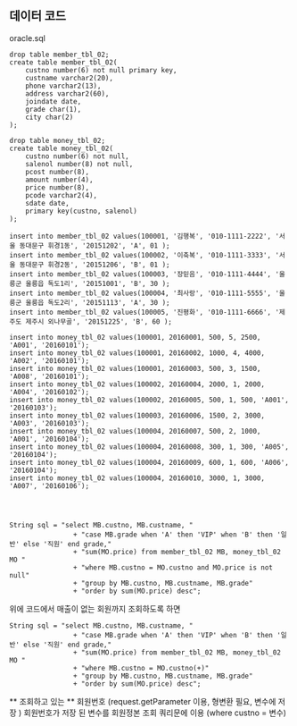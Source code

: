 ## 데이터 코드

oracle.sql

    drop table member_tbl_02;
    create table member_tbl_02(
    	custno number(6) not null primary key,
    	custname varchar2(20),
    	phone varchar2(13),
    	address varchar2(60),
    	joindate date,
    	grade char(1),
    	city char(2)
    );

    drop table money_tbl_02;
    create table money_tbl_02(
    	custno number(6) not null,
    	salenol number(8) not null,
    	pcost number(8),
    	amount number(4),
    	price number(8),
    	pcode varchar2(4),
    	sdate date,
    	primary key(custno, salenol)
    );

    insert into member_tbl_02 values(100001, '김행복', '010-1111-2222', '서울 동대문구 휘경1동', '20151202', 'A', 01 );
    insert into member_tbl_02 values(100002, '이축복', '010-1111-3333', '서울 동대문구 휘경2동', '20151206', 'B', 01 );
    insert into member_tbl_02 values(100003, '장믿음', '010-1111-4444', '울릉군 울릉읍 독도1리', '20151001', 'B', 30 );
    insert into member_tbl_02 values(100004, '최사랑', '010-1111-5555', '울릉군 울릉읍 독도2리', '20151113', 'A', 30 );
    insert into member_tbl_02 values(100005, '진평화', '010-1111-6666', '제주도 제주시 외나무골', '20151225', 'B', 60 );

    insert into money_tbl_02 values(100001, 20160001, 500, 5, 2500, 'A001', '20160101');
    insert into money_tbl_02 values(100001, 20160002, 1000, 4, 4000, 'A002', '20160101');
    insert into money_tbl_02 values(100001, 20160003, 500, 3, 1500, 'A008', '20160101');
    insert into money_tbl_02 values(100002, 20160004, 2000, 1, 2000, 'A004', '20160102');
    insert into money_tbl_02 values(100002, 20160005, 500, 1, 500, 'A001', '20160103');
    insert into money_tbl_02 values(100003, 20160006, 1500, 2, 3000, 'A003', '20160103');
    insert into money_tbl_02 values(100004, 20160007, 500, 2, 1000, 'A001', '20160104');
    insert into money_tbl_02 values(100004, 20160008, 300, 1, 300, 'A005', '20160104');
    insert into money_tbl_02 values(100004, 20160009, 600, 1, 600, 'A006', '20160104');
    insert into money_tbl_02 values(100004, 20160010, 3000, 1, 3000, 'A007', '20160106');
    



	String sql = "select MB.custno, MB.custname, "
					+ "case MB.grade when 'A' then 'VIP' when 'B' then '일반' else '직원' end grade,"
					+ "sum(MO.price) from member_tbl_02 MB, money_tbl_02 MO "
					+ "where MB.custno = MO.custno and MO.price is not null"
					+ "group by MB.custno, MB.custname, MB.grade"
					+ "order by sum(MO.price) desc";
	    
위에 코드에서 매출이 없는 회원까지 조회하도록 하면 

	String sql = "select MB.custno, MB.custname, "
					+ "case MB.grade when 'A' then 'VIP' when 'B' then '일반' else '직원' end grade,"
					+ "sum(MO.price) from member_tbl_02 MB, money_tbl_02 MO "
					+ "where MB.custno = MO.custno(+)"
					+ "group by MB.custno, MB.custname, MB.grade"
					+ "order by sum(MO.price) desc";


** 조회하고 있는 ** 회원번호 (request.getParameter 이용, 형변환 필요, 변수에 저장 )
회원번호가 저장 된 변수를 회원정본 조회 쿼리문에 이용 (where custno = 변수)
